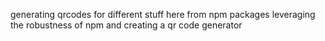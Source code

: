 generating qrcodes for different stuff here from npm packages
leveraging the robustness of npm and creating a qr code generator

